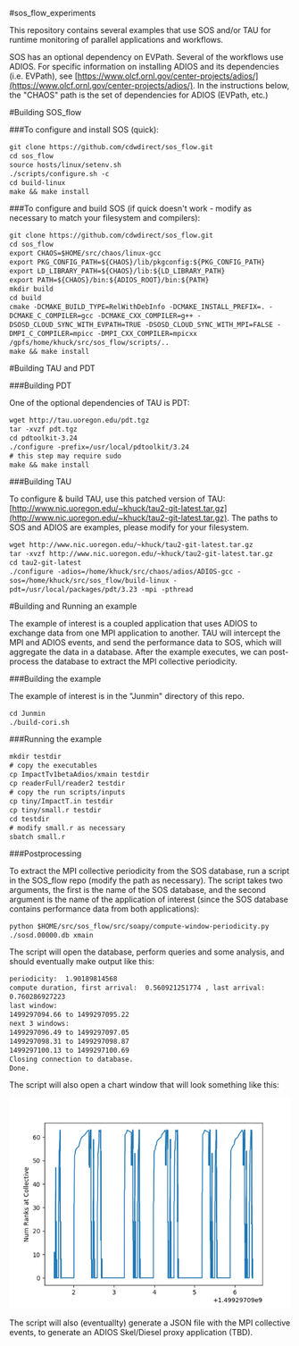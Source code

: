 #sos_flow_experiments

This repository contains several examples that use SOS and/or TAU for runtime monitoring of parallel applications and workflows.

SOS has an optional dependency on EVPath. Several of the workflows use ADIOS.  For specific information on installing ADIOS and its dependencies (i.e. EVPath), see [https://www.olcf.ornl.gov/center-projects/adios/](https://www.olcf.ornl.gov/center-projects/adios/).  In the instructions below, the "CHAOS" path is the set of dependencies for ADIOS (EVPath, etc.)

#Building SOS_flow

###To configure and install SOS (quick):

```
git clone https://github.com/cdwdirect/sos_flow.git
cd sos_flow
source hosts/linux/setenv.sh
./scripts/configure.sh -c
cd build-linux
make && make install
```

###To configure and build SOS (if quick doesn't work - modify as necessary to match your filesystem and compilers):

```
git clone https://github.com/cdwdirect/sos_flow.git
cd sos_flow
export CHAOS=$HOME/src/chaos/linux-gcc
export PKG_CONFIG_PATH=${CHAOS}/lib/pkgconfig:${PKG_CONFIG_PATH}
export LD_LIBRARY_PATH=${CHAOS}/lib:${LD_LIBRARY_PATH}
export PATH=${CHAOS}/bin:${ADIOS_ROOT}/bin:${PATH}
mkdir build
cd build
cmake -DCMAKE_BUILD_TYPE=RelWithDebInfo -DCMAKE_INSTALL_PREFIX=. -DCMAKE_C_COMPILER=gcc -DCMAKE_CXX_COMPILER=g++ -DSOSD_CLOUD_SYNC_WITH_EVPATH=TRUE -DSOSD_CLOUD_SYNC_WITH_MPI=FALSE -DMPI_C_COMPILER=mpicc -DMPI_CXX_COMPILER=mpicxx /gpfs/home/khuck/src/sos_flow/scripts/..
make && make install
```

#Building TAU and PDT

###Building PDT

One of the optional dependencies of TAU is PDT:

```
wget http://tau.uoregon.edu/pdt.tgz
tar -xvzf pdt.tgz
cd pdtoolkit-3.24
./configure -prefix=/usr/local/pdtoolkit/3.24
# this step may require sudo
make && make install
```

###Building TAU

To configure & build TAU, use this patched version of TAU: [http://www.nic.uoregon.edu/~khuck/tau2-git-latest.tar.gz](http://www.nic.uoregon.edu/~khuck/tau2-git-latest.tar.gz).  The paths to SOS and ADIOS are examples, please modify for your filesystem.

```
wget http://www.nic.uoregon.edu/~khuck/tau2-git-latest.tar.gz
tar -xvzf http://www.nic.uoregon.edu/~khuck/tau2-git-latest.tar.gz
cd tau2-git-latest
./configure -adios=/home/khuck/src/chaos/adios/ADIOS-gcc -sos=/home/khuck/src/sos_flow/build-linux -pdt=/usr/local/packages/pdt/3.23 -mpi -pthread
```

#Building and Running an example

The example of interest is a coupled application that uses ADIOS to exchange data from one MPI application to another.  TAU will intercept the MPI and ADIOS events, and send the performance data to SOS, which will aggregate the data in a database.  After the example executes, we can post-process the database to extract the MPI collective periodicity.

###Building the example

The example of interest is in the "Junmin" directory of this repo.

```
cd Junmin
./build-cori.sh
```

###Running the example

```
mkdir testdir
# copy the executables
cp ImpactTv1betaAdios/xmain testdir
cp readerFull/reader2 testdir
# copy the run scripts/inputs
cp tiny/ImpactT.in testdir
cp tiny/small.r testdir
cd testdir
# modify small.r as necessary
sbatch small.r
```

###Postprocessing

To extract the MPI collective periodicity from the SOS database, run a script in the SOS_flow repo (modify the path as necessary).  The script takes two arguments, the first is the name of the SOS database, and the second argument is the name of the application of interest (since the SOS database contains performance data from both applications):

```
python $HOME/src/sos_flow/src/soapy/compute-window-periodicity.py ./sosd.00000.db xmain
```

The script will open the database, perform queries and some analysis, and should eventually make output like this:

```
periodicity:  1.90189814568
compute duration, first arrival:  0.560921251774 , last arrival:  0.760286927223
last window: 
1499297094.66 to 1499297095.22
next 3 windows: 
1499297096.49 to 1499297097.05
1499297098.31 to 1499297098.87
1499297100.13 to 1499297100.69
Closing connection to database.
Done.
```

The script will also open a chart window that will look something like this:

![./figures/mpi_periodicity.png](./figures/mpi_periodicity.png)

The script will also (eventuallty) generate a JSON file with the MPI collective events, to generate an ADIOS Skel/Diesel proxy application (TBD).